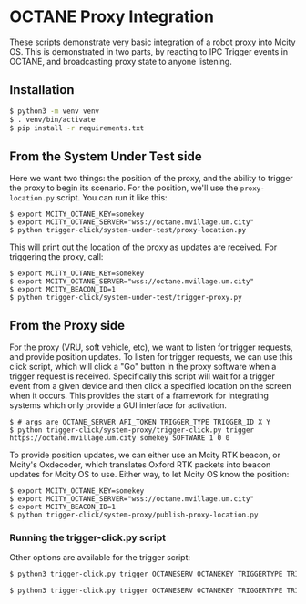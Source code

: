 # OCTANE Proxy Integration

These scripts demonstrate very basic integration of a robot proxy into Mcity OS. This is demonstrated in two parts,
by reacting to IPC Trigger events in OCTANE, and broadcasting proxy state to anyone listening.


## Installation

```sh
$ python3 -m venv venv
$ . venv/bin/activate
$ pip install -r requirements.txt 
```

## From the System Under Test side

Here we want two things: the position of the proxy, and the ability to trigger the proxy to begin its scenario. For the 
position, we'll use the `proxy-location.py` script. You can run it like this:

```commandline
$ export MCITY_OCTANE_KEY=somekey
$ export MCITY_OCTANE_SERVER="wss://octane.mvillage.um.city"
$ python trigger-click/system-under-test/proxy-location.py 
```

This will print out the location of the proxy as updates are received. For triggering the proxy, call:

```commandline
$ export MCITY_OCTANE_KEY=somekey
$ export MCITY_OCTANE_SERVER="wss://octane.mvillage.um.city"
$ export MCITY_BEACON_ID=1
$ python trigger-click/system-under-test/trigger-proxy.py
```

## From the Proxy side

For the proxy (VRU, soft vehicle, etc), we want to listen for trigger requests, and provide position updates. To listen 
for trigger requests, we can use this click script, which will click a "Go" button in the proxy software when a
trigger request is received. Specifically this script will wait for a trigger event from a given device and then click 
a specified location on the screen when it occurs. This provides the start of a framework for integrating systems which 
only provide a GUI interface for activation.

```commandline
$ # args are OCTANE_SERVER API_TOKEN TRIGGER_TYPE TRIGGER_ID X Y
$ python trigger-click/system-proxy/trigger-click.py trigger https://octane.mvillage.um.city somekey SOFTWARE 1 0 0
```

To provide position updates, we can either use an Mcity RTK beacon, or Mcity's Oxdecoder, which translates Oxford
RTK packets into beacon updates for Mcity OS to use. Either way, to let Mcity OS know the position:

```commandline
$ export MCITY_OCTANE_KEY=somekey
$ export MCITY_OCTANE_SERVER="wss://octane.mvillage.um.city"
$ export MCITY_BEACON_ID=1
$ python trigger-click/system-proxy/publish-proxy-location.py
```
### Running the trigger-click.py script

Other options are available for the trigger script:
```sh Known position
$ python3 trigger-click.py trigger OCTANESERV OCTANEKEY TRIGGERTYPE TRIGGERID Xpos Ypos
```

```sh Interactive position picking
$ python3 trigger-click.py trigger OCTANESERV OCTANEKEY TRIGGERTYPE TRIGGERID Xpos Ypos --xy-picker
```
